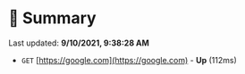 # 📖 Summary
Last updated: **9/10/2021, 9:38:28 AM**

- `GET` [https://google.com](https://google.com) - **Up** (112ms)
